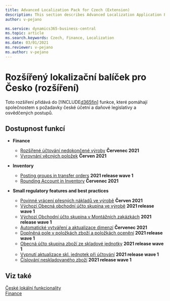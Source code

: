 ```yaml
---
title: Advanced Localization Pack for Czech (Extension) 
description: This section describes Advanced Localization Application Pack for Czech extension functionality.
author: v-pejano

ms.service: dynamics365-business-central
ms.topic: article
ms.search.keywords: Czech, Finance, Localization
ms.date: 03/01/2021
ms.reviewer: v-pejano
ms.author: v-pejano
---
```


# Rozšířený lokalizační balíček pro Česko (rozšíření)

Toto rozšíření přidává do [!INCLUDE[d365fin](../../includes/d365fin_md.md)] funkce, které pomáhají společnostem s požadavky české účetní a daňové legislativy a osvědčených postupů.

## Dostupnost funkcí

- **Finance**
  - [Rozšířené účtování nedokončené výroby](wip-extended-posting.md) **Červenec 2021**
  - [Vyrovnání věcných položek](general-ledger-entries-application.md) **Červen 2021**

- **Inventory**
  - [Posting groups in transfer orders](how-to-use-posting-groups-in-transfer-orders.md) **2021 release wave 1**
  - [Rounding Account in Inventory](how-to-round-account-in-inventory.md) **Červenec 2021**

- **Small regulatory features and best practices**
  - [Povinné vrácení přesných nákladů ve výrobě](how-to-setup-mandatory-return-exact-costs-manufacturing.md) **Červen 2021**
  - [Výchozí Obecná obchodní účto skupina ve výrobě](how-to-setup-default-bus-post-group-manufacturing.md) **2021 release wave 1**
  - [Výchozí Obchodní účto skupina v Montážních zakázkách](how-to-setup-default-bus-post-group-assembly-orders.md) **2021 release wave 1**
  - [Automatické vytváření a aktualizace dimenzí](how-to-automatic-creation-and-update-dimensions.md) **Červenec 2021**
  - [Doplněná pole v položkách zboží a položkách ocenění](how-to-use-add-fields-item-entries.md) **2021 release wave 1**
  - [Obecná účto skupina zboží ze skladové jednotky](how-to-setup-gen-prod-posting-group-from-sku.md) **2021 release wave 1**
  - [Vypnutí aktualizace skl. jednotek při účtování](how-to-setup-skip-update-sku-on-posting.md) **2021 release wave 1**
  - [Číslování neskladovaného zboží](how-to-setup-nonstock-item-numbering.md) **2021 release wave 1**

## Viz také

[České lokální funkcionality](czech-local-functionality.md)  
[Finance](../../finance.md)
